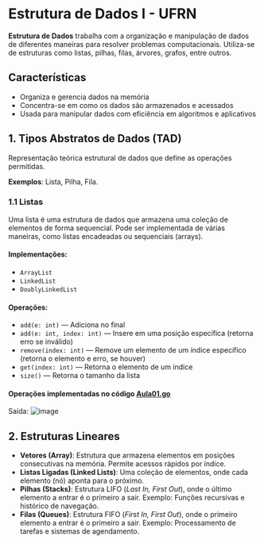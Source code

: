 # Estrutura de Dados I - UFRN

**Estrutura de Dados** trabalha com a organização e manipulação de dados de diferentes maneiras para resolver problemas computacionais. Utiliza-se de estruturas como listas, pilhas, filas, árvores, grafos, entre outros.

## Características
- Organiza e gerencia dados na memória
- Concentra-se em como os dados são armazenados e acessados
- Usada para manipular dados com eficiência em algoritmos e aplicativos

## 1. Tipos Abstratos de Dados (TAD)
Representação teórica estrutural de dados que define as operações permitidas.

**Exemplos**: Lista, Pilha, Fila.

### 1.1 Listas
Uma lista é uma estrutura de dados que armazena uma coleção de elementos de forma sequencial. Pode ser implementada de várias maneiras, como listas encadeadas ou sequenciais (arrays).

#### Implementações:
- `ArrayList`
- `LinkedList`
- `DoublyLinkedList`

#### Operações:
- `add(e: int)` — Adiciona no final
- `add(e: int, index: int)` — Insere em uma posição específica (retorna erro se inválido)
- `remove(index: int)` — Remove um elemento de um índice específico (retorna o elemento e erro, se houver)
- `get(index: int)` — Retorna o elemento de um índice
- `size()` — Retorna o tamanho da lista

#### Operações implementadas no código [Aula01.go](./Aula01.go)
Saída: 
![image](https://github.com/user-attachments/assets/a24949bd-419b-48d4-996b-2f3eb796ed20)


## 2. Estruturas Lineares
- **Vetores (Array)**: Estrutura que armazena elementos em posições consecutivas na memória. Permite acessos rápidos por índice.
- **Listas Ligadas (Linked Lists)**: Uma coleção de elementos, onde cada elemento (nó) aponta para o próximo.
- **Pilhas (Stacks)**: Estrutura LIFO (*Last In, First Out*), onde o último elemento a entrar é o primeiro a sair. Exemplo: Funções recursivas e histórico de navegação.
- **Filas (Queues)**: Estrutura FIFO (*First In, First Out*), onde o primeiro elemento a entrar é o primeiro a sair. Exemplo: Processamento de tarefas e sistemas de agendamento.
